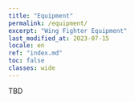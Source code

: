```yaml
---
title: "Equipment"
permalink: /equipment/
excerpt: "Wing Fighter Equipment"
last_modified_at: 2023-07-15
locale: en
ref: "index.md"
toc: false
classes: wide
---
```


TBD